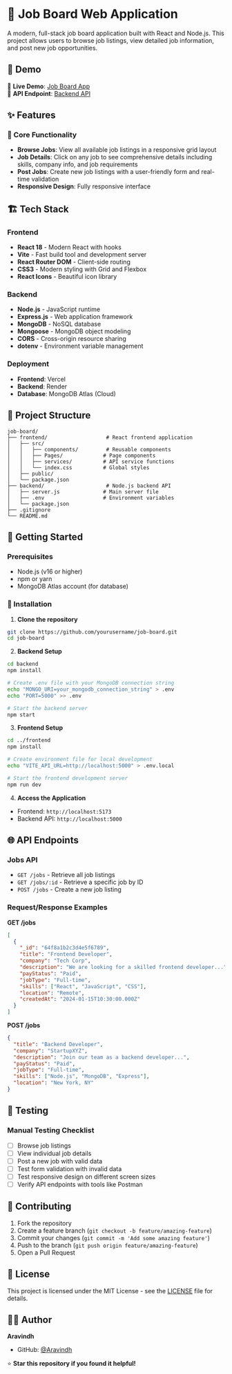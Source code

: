 # 🚀 Job Board Web Application

A modern, full-stack job board application built with React and Node.js. This project allows users to browse job listings, view detailed job information, and post new job opportunities.

## 📸 Demo

🔗 **Live Demo**: [Job Board App](https://job-ara.vercel.app/)  
🔗 **API Endpoint**: [Backend API](https://job-nx85.onrender.com)

## ✨ Features

### 🎯 Core Functionality
- **Browse Jobs**: View all available job listings in a responsive grid layout
- **Job Details**: Click on any job to see comprehensive details including skills, company info, and job requirements
- **Post Jobs**: Create new job listings with a user-friendly form and real-time validation
- **Responsive Design**: Fully responsive interface

## 🏗️ Tech Stack

### Frontend
- **React 18** - Modern React with hooks
- **Vite** - Fast build tool and development server
- **React Router DOM** - Client-side routing
- **CSS3** - Modern styling with Grid and Flexbox
- **React Icons** - Beautiful icon library

### Backend
- **Node.js** - JavaScript runtime
- **Express.js** - Web application framework
- **MongoDB** - NoSQL database
- **Mongoose** - MongoDB object modeling
- **CORS** - Cross-origin resource sharing
- **dotenv** - Environment variable management

### Deployment
- **Frontend**: Vercel
- **Backend**: Render
- **Database**: MongoDB Atlas (Cloud)

## 📁 Project Structure

```
job-board/
├── frontend/                   # React frontend application
│   ├── src/
│   │   ├── components/         # Reusable components
│   │   ├── Pages/             # Page components
│   │   ├── services/          # API service functions
│   │   └── index.css          # Global styles
│   ├── public/
│   └── package.json
├── backend/                    # Node.js backend API
│   ├── server.js              # Main server file
│   ├── .env                   # Environment variables
│   └── package.json
├── .gitignore
└── README.md
```

## 🚦 Getting Started

### Prerequisites
- Node.js (v16 or higher)
- npm or yarn
- MongoDB Atlas account (for database)

### 🔧 Installation

1. **Clone the repository**
```bash
git clone https://github.com/yourusername/job-board.git
cd job-board
```

2. **Backend Setup**
```bash
cd backend
npm install

# Create .env file with your MongoDB connection string
echo "MONGO_URI=your_mongodb_connection_string" > .env
echo "PORT=5000" >> .env

# Start the backend server
npm start
```

3. **Frontend Setup**
```bash
cd ../frontend
npm install

# Create environment file for local development
echo "VITE_API_URL=http://localhost:5000" > .env.local

# Start the frontend development server
npm run dev
```

4. **Access the Application**
- Frontend: `http://localhost:5173`
- Backend API: `http://localhost:5000`

## 🌐 API Endpoints

### Jobs API
- `GET /jobs` - Retrieve all job listings
- `GET /jobs/:id` - Retrieve a specific job by ID
- `POST /jobs` - Create a new job listing

### Request/Response Examples

**GET /jobs**
```json
[
  {
    "_id": "64f8a1b2c3d4e5f6789",
    "title": "Frontend Developer",
    "company": "Tech Corp",
    "description": "We are looking for a skilled frontend developer...",
    "payStatus": "Paid",
    "jobType": "Full-time",
    "skills": ["React", "JavaScript", "CSS"],
    "location": "Remote",
    "createdAt": "2024-01-15T10:30:00.000Z"
  }
]
```

**POST /jobs**
```json
{
  "title": "Backend Developer",
  "company": "StartupXYZ",
  "description": "Join our team as a backend developer...",
  "payStatus": "Paid",
  "jobType": "Full-time",
  "skills": ["Node.js", "MongoDB", "Express"],
  "location": "New York, NY"
}
```
## 🧪 Testing

### Manual Testing Checklist
- [ ] Browse job listings
- [ ] View individual job details
- [ ] Post a new job with valid data
- [ ] Test form validation with invalid data
- [ ] Test responsive design on different screen sizes
- [ ] Verify API endpoints with tools like Postman

## 🤝 Contributing

1. Fork the repository
2. Create a feature branch (`git checkout -b feature/amazing-feature`)
3. Commit your changes (`git commit -m 'Add some amazing feature'`)
4. Push to the branch (`git push origin feature/amazing-feature`)
5. Open a Pull Request

## 📝 License

This project is licensed under the MIT License - see the [LICENSE](LICENSE) file for details.

## 👨‍💻 Author

**Aravindh**
- GitHub: [@Aravindh](https://github.com/aravindh99)

⭐ **Star this repository if you found it helpful!**